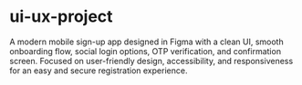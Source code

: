 # ui-ux-project
A modern mobile sign-up app designed in Figma with a clean UI, smooth onboarding flow, social login options, OTP verification, and confirmation screen. Focused on user-friendly design, accessibility, and responsiveness for an easy and secure registration experience.
